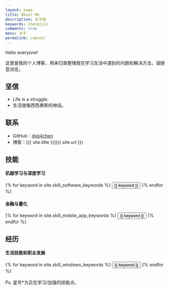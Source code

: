 ```yaml
---
layout: page
title: About Me
description: 关于我
keywords: Chenqijin
comments: true
menu: 关于
permalink: /about/
---
```


Hello everyone! 

这里是我的个人博客，用来归类整理我在学习生活中遇到的问题和解决方法，请随意浏览。 

## 坚信

* Life is a struggle.
* 生活就像西西弗斯的神话。

## 联系

* GitHub：[@qj4chen](https://github.com/qj4chen)
* 博客：[{{ site.title }}]({{ site.url }})

## 技能

#### 机器学习与深度学习
<div class="btn-inline">
    {% for keyword in site.skill_software_keywords %}
    <button class="btn btn-outline" type="button">{{ keyword }}</button>
    {% endfor %}
</div>

#### 金融与量化
<div class="btn-inline">
    {% for keyword in site.skill_mobile_app_keywords %}
    <button class="btn btn-outline" type="button">{{ keyword }}</button>
    {% endfor %}
</div>

## 经历
#### 生活技能和职业发展
<div class="btn-inline">
    {% for keyword in site.skill_windows_keywords %}
    <button class="btn btn-outline" type="button">{{ keyword }}</button>
    {% endfor %}
</div>

<br>
Ps. 星号*为正在学习/加强的技能点。
